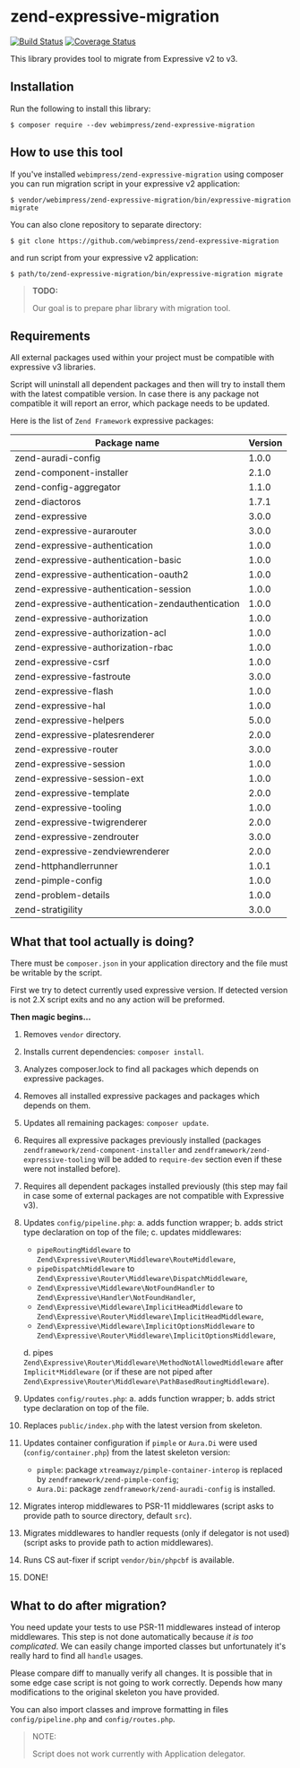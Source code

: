 # zend-expressive-migration

[![Build Status](https://secure.travis-ci.org/webimpress/zend-expressive-migration.svg?branch=master)](https://secure.travis-ci.org/webimpress/zend-expressive-migration)
[![Coverage Status](https://coveralls.io/repos/github/webimpress/zend-expressive-migration/badge.svg?branch=master)](https://coveralls.io/github/webimpress/zend-expressive-migration?branch=master)

This library provides tool to migrate from Expressive v2 to v3.

## Installation

Run the following to install this library:

```console
$ composer require --dev webimpress/zend-expressive-migration
```

## How to use this tool

If you've installed `webimpress/zend-expressive-migration` using composer you
can run migration script in your expressive v2 application:

```console
$ vendor/webimpress/zend-expressive-migration/bin/expressive-migration migrate
```

You can also clone repository to separate directory:

```console
$ git clone https://github.com/webimpress/zend-expressive-migration
```

and run script from your expressive v2 application:

```console
$ path/to/zend-expressive-migration/bin/expressive-migration migrate
```

> **TODO:**
>
> Our goal is to prepare phar library with migration tool.

## Requirements

All external packages used within your project must be compatible with expressive v3 libraries.

Script will uninstall all dependent packages and then will try to install them with the latest
compatible version. In case there is any package not compatible it will report an error, which
package needs to be updated.

Here is the list of `Zend Framework` expressive packages:

| Package name                                      | Version |
| ------------------------------------------------- | ------- |
| zend-auradi-config                                | 1.0.0   |
| zend-component-installer                          | 2.1.0   |
| zend-config-aggregator                            | 1.1.0   |
| zend-diactoros                                    | 1.7.1   |
| zend-expressive                                   | 3.0.0   |
| zend-expressive-aurarouter                        | 3.0.0   |
| zend-expressive-authentication                    | 1.0.0   |
| zend-expressive-authentication-basic              | 1.0.0   |
| zend-expressive-authentication-oauth2             | 1.0.0   |
| zend-expressive-authentication-session            | 1.0.0   |
| zend-expressive-authentication-zendauthentication | 1.0.0   |
| zend-expressive-authorization                     | 1.0.0   |
| zend-expressive-authorization-acl                 | 1.0.0   |
| zend-expressive-authorization-rbac                | 1.0.0   |
| zend-expressive-csrf                              | 1.0.0   |
| zend-expressive-fastroute                         | 3.0.0   |
| zend-expressive-flash                             | 1.0.0   |
| zend-expressive-hal                               | 1.0.0   |
| zend-expressive-helpers                           | 5.0.0   |
| zend-expressive-platesrenderer                    | 2.0.0   |
| zend-expressive-router                            | 3.0.0   |
| zend-expressive-session                           | 1.0.0   |
| zend-expressive-session-ext                       | 1.0.0   |
| zend-expressive-template                          | 2.0.0   |
| zend-expressive-tooling                           | 1.0.0   |
| zend-expressive-twigrenderer                      | 2.0.0   |
| zend-expressive-zendrouter                        | 3.0.0   |
| zend-expressive-zendviewrenderer                  | 2.0.0   |
| zend-httphandlerrunner                            | 1.0.1   |
| zend-pimple-config                                | 1.0.0   |
| zend-problem-details                              | 1.0.0   |
| zend-stratigility                                 | 3.0.0   |


## What that tool actually is doing?

There must be `composer.json` in your application directory
and the file must be writable by the script. 

First we try to detect currently used expressive version.
If detected version is not 2.X script exits and no any action
will be preformed.

**Then magic begins...**

1. Removes `vendor` directory.

2. Installs current dependencies: `composer install`.

3. Analyzes composer.lock to find all packages which depends on expressive packages.

4. Removes all installed expressive packages and packages which depends on them.

5. Updates all remaining packages: `composer update`.

6. Requires all expressive packages previously installed
  (packages `zendframework/zend-component-installer` and `zendframework/zend-expressive-tooling` will be added to `require-dev` section even if these were not installed before).

7. Requires all dependent packages installed previously
  (this step may fail in case some of external packages are not compatible with Expressive v3).

8. Updates `config/pipeline.php`:
   a. adds function wrapper;
   b. adds strict type declaration on top of the file;
   c. updates middlewares:
      - `pipeRoutingMiddleware` to `Zend\Expressive\Router\Middleware\RouteMiddleware`,
      - `pipeDispatchMiddleware` to `Zend\Expressive\Router\Middleware\DispatchMiddleware`,
      - `Zend\Expressive\Middleware\NotFoundHandler` to `Zend\Expressive\Handler\NotFoundHandler`,
      - `Zend\Expressive\Middleware\ImplicitHeadMiddleware` to `Zend\Expressive\Router\Middleware\ImplicitHeadMiddleware`,
      - `Zend\Expressive\Middleware\ImplicitOptionsMiddleware` to `Zend\Expressive\Router\Middleware\ImplicitOptionsMiddleware`,

   d. pipes `Zend\Expressive\Router\Middleware\MethodNotAllowedMiddleware` after `Implicit*Middleware` (or if these are not piped after `Zend\Expressive\Router\Middleware\PathBasedRoutingMiddleware`).

9. Updates `config/routes.php`:
   a. adds function wrapper;
   b. adds strict type declaration on top of the file.

10. Replaces `public/index.php` with the latest version from skeleton.

11. Updates container configuration if `pimple` or `Aura.Di` were used (`config/container.php`) from the latest skeleton version:
    - `pimple`: package `xtreamwayz/pimple-container-interop` is replaced by `zendframework/zend-pimple-config`;
    - `Aura.Di`: package `zendframework/zend-auradi-config` is installed.

12. Migrates interop middlewares to PSR-11 middlewares
  (script asks to provide path to source directory, default `src`).

13. Migrates middlewares to handler requests (only if delegator is not used)
  (script asks to provide path to action middlewares).

14. Runs CS aut-fixer if script `vendor/bin/phpcbf` is available.

15. DONE!

## What to do after migration?

You need update your tests to use PSR-11 middlewares instead of interop middlewares.
This step is not done automatically because _it is too complicated_.
We can easily change imported classes but unfortunately it's really hard to find all `handle`
usages.

Please compare diff to manually verify all changes. It is possible that in some
edge case script is not going to work correctly. Depends how many modifications to
the original skeleton you have provided.

You can also import classes and improve formatting in files
`config/pipeline.php` and `config/routes.php`.

> NOTE:
>
> Script does not work currently with Application delegator.
